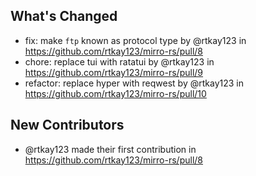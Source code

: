 ## What's Changed
* fix: make `ftp` known as protocol type by @rtkay123 in https://github.com/rtkay123/mirro-rs/pull/8
* chore: replace tui with ratatui by @rtkay123 in https://github.com/rtkay123/mirro-rs/pull/9
* refactor: replace hyper with reqwest by @rtkay123 in https://github.com/rtkay123/mirro-rs/pull/10

## New Contributors
* @rtkay123 made their first contribution in https://github.com/rtkay123/mirro-rs/pull/8
